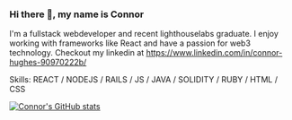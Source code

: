 ### Hi there 👋, my name is Connor
I'm a fullstack webdeveloper and recent lighthouselabs graduate. I enjoy working with frameworks like React and have a passion for web3 technology. Checkout my linkedin at https://www.linkedin.com/in/connor-hughes-90970222b/

Skills: REACT / NODEJS / RAILS / JS / JAVA / SOLIDITY / RUBY / HTML / CSS 

[![Connor's GitHub stats](https://github-readme-stats.vercel.app/api?username=SeanConnorz)](https://github.com/anuraghazra/github-readme-stats)
